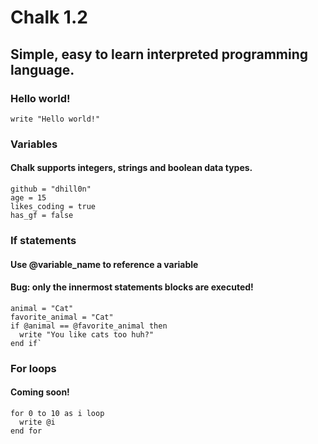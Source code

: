 # Chalk 1.2
## Simple, easy to learn interpreted programming language.
### Hello world!
`write "Hello world!"`
### Variables
#### Chalk supports integers, strings and boolean data types.
```
github = "dhill0n"
age = 15
likes_coding = true
has_gf = false
```

### If statements
#### Use @variable_name to reference a variable
#### Bug: only the innermost statements blocks are executed!
```
animal = "Cat"
favorite_animal = "Cat"
if @animal == @favorite_animal then
  write "You like cats too huh?"
end if`
```

### For loops
#### Coming soon! 
```
for 0 to 10 as i loop
  write @i
end for
```
